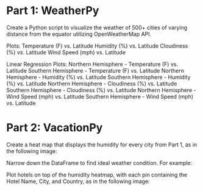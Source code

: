 # Part 1: WeatherPy
Create a Python script to visualize the weather of 500+ cities of varying distance from the equator utilizing OpenWeatherMap API.

Plots:
Temperature (F) vs. Latitude
Humidity (%) vs. Latitude
Cloudiness (%) vs. Latitude
Wind Speed (mph) vs. Latitude

Linear Regression Plots:
Northern Hemisphere - Temperature (F) vs. Latitude
Southern Hemisphere - Temperature (F) vs. Latitude
Northern Hemisphere - Humidity (%) vs. Latitude
Southern Hemisphere - Humidity (%) vs. Latitude
Northern Hemisphere - Cloudiness (%) vs. Latitude
Southern Hemisphere - Cloudiness (%) vs. Latitude
Northern Hemisphere - Wind Speed (mph) vs. Latitude
Southern Hemisphere - Wind Speed (mph) vs. Latitude


# Part 2: VacationPy
Create a heat map that displays the humidity for every city from Part 1, as in the following image:

Narrow down the DataFrame to find ideal weather condition. For example:


Plot hotels on top of the humidity heatmap, with each pin containing the Hotel Name, City, and Country, as in the following image:
